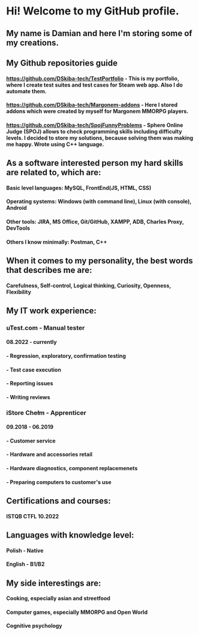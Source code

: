 # Hi! Welcome to my GitHub profile.

## My name is Damian and here I'm storing some of my creations.

## My Github repositories guide

#### https://github.com/DSkiba-tech/TestPortfolio - This is my portfolio, where I create test suites and test cases for Steam web app. Also I do automate them.
#### https://github.com/DSkiba-tech/Margonem-addons - Here I stored addons which were created by myself for Margonem MMORPG players.
#### https://github.com/DSkiba-tech/SpojFunnyProblems - Sphere Online Judge (SPOJ) allows to check programming skills including difficulty levels. I decided to store my solutions, because solving them was making me happy. Wrote using C++ language.

## As a software interested person my hard skills are related to, which are:

####  Basic level languages: MySQL, FrontEnd(JS, HTML, CSS)
####  Operating systems: Windows (with command line), Linux (with console), Android 
####  Other tools: JIRA, MS Office, Git/GitHub, XAMPP, ADB, Charles Proxy, DevTools
####  Others I know minimally: Postman, C++

## When it comes to my personality, the best words that describes me are:

#### Carefulness, Self-control, Logical thinking, Curiosity, Openness, Flexibility

## My IT work experience:

###  uTest.com - Manual tester 
####  08.2022 - currently 
#### - Regression, exploratory, confirmation testing
#### - Test case execution
#### - Reporting issues
#### - Writing reviews

###  iStore Chełm - Apprenticer
####  09.2018 - 06.2019 
#### - Customer service
#### - Hardware and accessories retail
#### - Hardware diagnostics, component replacemenets
#### - Preparing computers to customer's use

## Certifications and courses:
#### ISTQB CTFL 10.2022

## Languages with knowledge level:
#### Polish - Native
#### English - B1/B2

## My side interestings are:
#### Cooking, especially asian and streetfood
#### Computer games, especially MMORPG and Open World
#### Cognitive psychology



